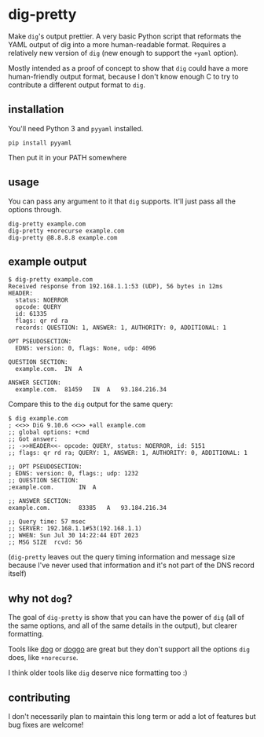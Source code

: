 # dig-pretty

Make `dig`'s output prettier. A very basic Python script that reformats the
YAML output of dig into a more human-readable format. Requires a relatively new
version of `dig` (new enough to support the `+yaml` option).

Mostly intended as a proof of concept to show that `dig` could have a more
human-friendly output format, because I don't know enough C to try to
contribute a different output format to `dig`.

## installation

You'll need Python 3 and `pyyaml` installed.

```
pip install pyyaml
```

Then put it in your PATH somewhere

## usage

You can pass any argument to it that `dig` supports. It'll just pass all the options through.

```
dig-pretty example.com
dig-pretty +norecurse example.com
dig-pretty @8.8.8.8 example.com
```

## example output


```
$ dig-pretty example.com
Received response from 192.168.1.1:53 (UDP), 56 bytes in 12ms
HEADER:
  status: NOERROR
  opcode: QUERY
  id: 61335
  flags: qr rd ra
  records: QUESTION: 1, ANSWER: 1, AUTHORITY: 0, ADDITIONAL: 1

OPT PSEUDOSECTION:
  EDNS: version: 0, flags: None, udp: 4096

QUESTION SECTION:
  example.com.	IN	A

ANSWER SECTION:
  example.com.	81459	IN	A	93.184.216.34
```

Compare this to the `dig` output for the same query:

```
$ dig example.com
; <<>> DiG 9.10.6 <<>> +all example.com
;; global options: +cmd
;; Got answer:
;; ->>HEADER<<- opcode: QUERY, status: NOERROR, id: 5151
;; flags: qr rd ra; QUERY: 1, ANSWER: 1, AUTHORITY: 0, ADDITIONAL: 1

;; OPT PSEUDOSECTION:
; EDNS: version: 0, flags:; udp: 1232
;; QUESTION SECTION:
;example.com.		IN	A

;; ANSWER SECTION:
example.com.		83385	A	93.184.216.34

;; Query time: 57 msec
;; SERVER: 192.168.1.1#53(192.168.1.1)
;; WHEN: Sun Jul 30 14:22:44 EDT 2023
;; MSG SIZE  rcvd: 56
```

(`dig-pretty` leaves out the query timing information and message size because
I've never used that information and it's not part of the DNS record itself)

## why not `dog`?

The goal of `dig-pretty` is show that you can have the power of `dig` (all of
the same options, and all of the same details in the output), but clearer
formatting.

Tools like [dog](https://github.com/ogham/dog) or
[doggo](https://github.com/mr-karan/doggo) are great but they don't support all
the options `dig` does, like `+norecurse`.

I think older tools like `dig` deserve nice formatting too :)

## contributing

I don't necessarily plan to maintain this long term or add a lot of features but bug fixes are welcome!
